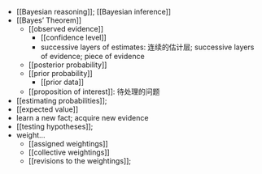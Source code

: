 - [[Bayesian reasoning]]; [[Bayesian inference]]
- [[Bayes’ Theorem]]
    - [[observed evidence]]
        - [[confidence level]]
        - successive layers of estimates: 连续的估计层; successive layers of evidence; piece of evidence
    - [[posterior probability]]
    - [[prior probability]]
        - [[prior data]]
    - [[proposition of interest]]: 待处理的问题 
- [[estimating probabilities]];
- [[expected value]]
- learn a new fact; acquire new evidence
- [[testing hypotheses]];
- weight...
    - [[assigned weightings]]
    - [[collective weightings]]
    - [[revisions to the weightings]];
